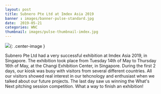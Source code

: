 ```yaml
---
layout: post
title: Subnero Pte Ltd at Imdex Asia 2019
banner : images/banner-pulse-standard.jpg
date:  2019-05-21
categories: WNC
thumbnail: images/pulse-thumbnail-imdex.jpg
---
```


![]({{site.baseurl}}/images/pulse-imdex-1.jpg){: .center-image  }

Subnero Pte Ltd had a very successful exhibition at Imdex Asia 2019, in Singapore.
The exhibition took place from Tuesday 14th of May to Thursday 16th of May, at the Changi Exhibition Center, in Singapore.
During the first 2 days, our kiosk was busy with visitors from several different countries. 
All our visitors showed real interest in our tehcnology and enthusiast when we talked about our future projects.
The last day saw us winning the What's Next pitching session competition.
What a way to finish an exhibition!
